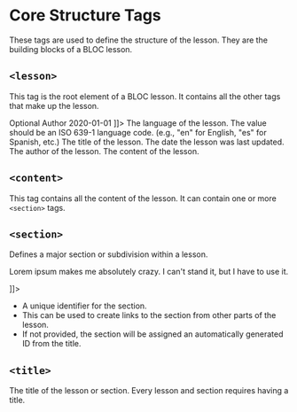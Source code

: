 # Core Structure Tags

These tags are used to define the structure of the lesson. They are the building blocks of a BLOC lesson.

## `<lesson>`

This tag is the root element of a BLOC lesson. It contains all the other tags that make up the lesson.

<code-block lang="xml">
<![CDATA[
<lesson>
    <title>Because every lesson needs a title</title>
    <author>Optional Author</author>
    <date>2020-01-01</date>
    <content>
        <!-- Sections go here -->
    </content>
</lesson>
]]>
</code-block>

<chapter title="Parameters" collapsible="true">
<deflist type="full">
<def title="lang (optional)">
The language of the lesson. The value should be an ISO 639-1 language code. (e.g., "en" for English, "es" for Spanish, etc.)
</def>
</deflist>
</chapter>

<chapter title="Child tags" collapsible="true">
<deflist>
<def title="<title> (required)">
The title of the lesson.
</def>
<def title="<date> (required)">
The date the lesson was last updated.
</def>
<def title="<author>">
The author of the lesson.
</def>
<def title="<content> (required)">
The content of the lesson.
</def>
</deflist>
</chapter>

## `<content>`

This tag contains all the content of the lesson. It can contain one or more `<section>` tags.

## `<section>`

Defines a major section or subdivision within a lesson.

<code-block lang="xml">
<![CDATA[
<section>
    <title>Because every section needs a title</title>
    <p>Lorem ipsum makes me absolutely crazy. I can't stand it, but I have to use it.</p>
</section>
]]>
</code-block>

<chapter title="Parameters" collapsible="true">
<deflist type="full">
<def title="id (optional)">
<ul>
<li>A unique identifier for the section.</li>
<li>This can be used to create links to the section from other parts of the lesson.</li>
<li>If not provided, the section will be assigned an automatically generated ID from the title.</li>
</ul>
</def>
</deflist>
</chapter>

## `<title>`

The title of the lesson or section. Every lesson and section requires having a title.